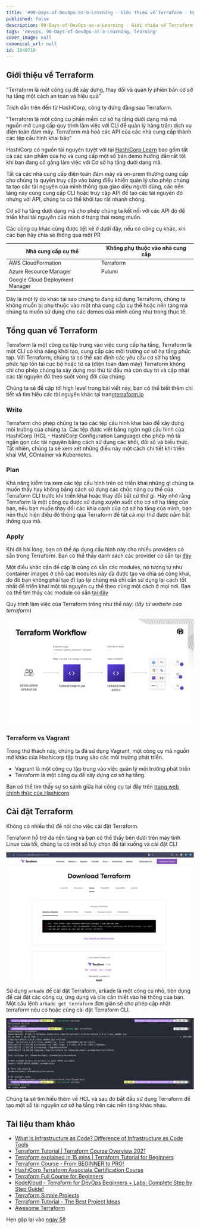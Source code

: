 ```yaml
---
title: '#90-Days-of-DevOps-as-a-Learning - Giới thiệu về Terraform - Ngày 57'
published: false
description: 90-Days-of-DevOps-as-a-Learning - Giới thiệu về Terraform
tags: 'devops, 90-Days-of-DevOps-as-a-Learning, learning'
cover_image: null
canonical_url: null
id: 1048710
---
```


## Giới thiệu về Terraform

"Terraform là một công cụ để xây dựng, thay đổi và quản lý phiên bản cơ sở hạ tầng một cách an toàn và hiệu quả"

Trích dẫn trên đến từ HashiCorp, công ty đứng đằng sau Terraform.

"Terraform là một công cụ phần mềm cơ sở hạ tầng dưới dạng mã mã nguồn mở cung cấp quy trình làm việc với CLI để quản lý hàng trăm dịch vụ điện toán đám mây. Terraform mã hoá các API của các nhà cung cấp thành các tệp cấu hình khai báo"

HashiCorp có nguồn tài nguyên tuyệt vời tại [HashiCorp Learn](https://learn.hashicorp.com/terraform?utm_source=terraform_io&utm_content=terraform_io_hero) bao gồm tất cả các sản phẩm của họ và cung cấp một số bản demo hướng dẫn rất tốt khi bạn đang cố gắng làm việc với Cơ sở hạ tầng dưới dạng mã.

Tất cả các nhà cung cấp điện toán đám mây và on-prem thường cung cấp cho chúng ta quyền truy cập vào bảng điều khiển quản lý cho phép chúng ta tạo các tài nguyên của mình thông qua giao diệu người dùng, các nền tảng này cũng cung cấp CLI hoặc truy cập API để tạo các tài nguyên đó nhưng với API, chúng ta có thể khởi tạo rất nhanh chóng.

Cơ sở hạ tầng dưới dạng mã cho phép chúng ta kết nối với các API đó để triển khai tài nguyên của mình ở trạng thái mong muốn.

Các công cụ khác cũng được liệt kê ở dưới đây, nếu có công cụ khác, xin các bạn hãy chia sẻ thông qua một PR

| Nhà cung cấp cụ thể                  | Không phụ thuộc vào nhà cung cấp |
| ------------------------------- | -------------- |
| AWS CloudFormation              | Terraform      |
| Azure Resource Manager          | Pulumi         |
| Google Cloud Deployment Manager |                |

Đây là một lý do khác tại sao chúng ta đang sử dụng Terraform, chúng ta không muốn bị phụ thuộc vào một nhà cung cấp cụ thể hoặc nền tảng mà chúng ta muốn sử dụng cho các demos của mình cũng như trong thực tế.

## Tổng quan về Terraform

Terraform là một công cụ tập trung vào việc cung cấp hạ tầng, Terraform là một CLI có khả năng khởi tạo, cung cấp các môi trường cơ sở hạ tầng phức tạp. Với Terraform, chúng ta có thể xác định các yêu cầu cơ sở hạ tầng phức tạp tồn tại cục bộ hoặc từ xa (điện toán đám mây) Terraform không chỉ cho phép chúng ta xây dựng mọi thứ từ đầu mà còn duy trì và cập nhật các tài nguyên đó theo suốt vòng đời của chúng.

Chúng ta sẽ đề cập tới high level trong bài viết này, bạn có thể biết thêm chi tiết và tìm hiểu các tài nguyên khác tại trang[terraform.io](https://www.terraform.io/)

### Write

Terraform cho phép chúng ta tạo các tệp cấu hình khai báo để xây dựng môi trường của chúng ta. Các tệp được viết bằng ngôn ngữ cấu hình của HashiCorp (HCL - HashiCorp Configuration Language) cho phép mô tả ngắn gọn các tài nguyên bằng cách sử dụng các khối, đối số và biểu thức. Tất nhiên, chúng ta sẽ xem xét những điều này một cách chi tiết khi triển khai VM, COntainer và Kubernetes.

### Plan

Khả năng kiểm tra xem các tệp cấu hình trên có triển khai những gì chúng ta muốn thấy hay không bằng cách sử dụng các chức năng cụ thể của Terraform CLI trước khi triển khai hoặc thay đổi bất cứ thứ gì. Hãy nhớ rằng Terraform là một công cụ được sử dụng xuyên suốt cho cơ sở hạ tầng của bạn, nếu bạn muốn thay đổi các khía cạnh của cơ sở hạ tầng của mình, bạn nên thực hiện điều đó thông qua Terraform để tất cả mọi thứ được nắm bắt thông qua mã.

### Apply

Khi đã hài lòng, bạn có thể áp dụng cấu hình này cho nhiều providers có sẵn trong Terraform. Bạn có thể thấy danh sách các provider có sẵn tại [đây](https://registry.terraform.io/browse/providers)

Một điều khác cần đề cập là cũng có sẵn các modules, nó tương tự như container images ở chỗ các modules này đã được tạo và chia sẻ công khai, do đó bạn không phải tạo đi tạo lại chúng mà chỉ cần sử dụng lại cách tốt nhất để triển khai một tài nguyên cụ thể theo cùng một cách ở mọi nơi. Bạn có thể tìm thấy các module có sẵn [tại đây](https://registry.terraform.io/browse/modules)

Quy trình làm việc của Terraform trông như thể này: (_lấy từ website của terraform_)

![](../../Days/Images/Day57_IAC3.png)

### Terraform vs Vagrant

Trong thử thách này, chúng ta đã sử dụng Vagrant, một công cụ mã nguồn mở khác của Hashicorp tập trung vào các môi trường phát triển.

- Vagrant là một công cụ tập trung vào việc quản lý môi trường phát triển
- Terraform là một công cụ để xây dựng cơ sở hạ tầng.

Bạn có thể tìm thấy sự so sánh giữa hai công cụ tại đây trên [trang web chính thức của Hashicorp](https://www.vagrantup.com/intro/vs/terraform)

## Cài đặt Terraform

Không có nhiều thứ để nói cho việc cài đặt Terraform.

Terraform hỗ trợ đa nền tảng và bạn có thể thấy bên dưới trên máy tính Linux của tối, chúng ta có một số tuỳ chọn để tải xuống và cài đặt CLI

![](../../Days/Images/Day57_IAC2.png)

Sử dụng `arkade` để cài đặt Terraform, arkade là một công cụ nhỏ, tiện dụng để cài đặt các công cụ, ứng dụng và clis cần thiết vào hệ thống của bạn. Một câu lệnh `arkade get terraform` đơn giản sẽ cho phép cập nhật terraform nếu có hoặc cũng cài đặt Terraform CLI.

![](../../Days/Images/Day57_IAC1.png)

Chúng ta sẽ tìm hiểu thêm về HCL và sau đó bắt đầu sử dụng Terraform để tạo một số tài nguyên cơ sở hạ tầng trên các nền tảng khác nhau.

## Tài liệu tham khảo


- [What is Infrastructure as Code? Difference of Infrastructure as Code Tools](https://www.youtube.com/watch?v=POPP2WTJ8es)
- [Terraform Tutorial | Terraform Course Overview 2021](https://www.youtube.com/watch?v=m3cKkYXl-8o)
- [Terraform explained in 15 mins | Terraform Tutorial for Beginners](https://www.youtube.com/watch?v=l5k1ai_GBDE)
- [Terraform Course - From BEGINNER to PRO!](https://www.youtube.com/watch?v=7xngnjfIlK4&list=WL&index=141&t=16s)
- [HashiCorp Terraform Associate Certification Course](https://www.youtube.com/watch?v=V4waklkBC38&list=WL&index=55&t=111s)
- [Terraform Full Course for Beginners](https://www.youtube.com/watch?v=EJ3N-hhiWv0&list=WL&index=39&t=27s)
- [KodeKloud - Terraform for DevOps Beginners + Labs: Complete Step by Step Guide!](https://www.youtube.com/watch?v=YcJ9IeukJL8&list=WL&index=16&t=11s)
- [Terraform Simple Projects](https://terraform.joshuajebaraj.com/)
- [Terraform Tutorial - The Best Project Ideas](https://www.youtube.com/watch?v=oA-pPa0vfks)
- [Awesome Terraform](https://github.com/shuaibiyy/awesome-terraform)

Hẹn gặp lại vào [ngày 58](day58.md)
